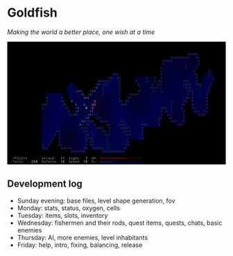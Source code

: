 Goldfish
========

*Making the world a better place, one wish at a time*

![Screenshot](screenshot.png)

Development log
---------------
  - Sunday evening: base files, level shape generation, fov
  - Monday: stats, status, oxygen, cells
  - Tuesday: items, slots, inventory
  - Wednesday: fishermen and their rods, quest items, quests, chats, basic enemies
  - Thursday: AI, more enemies, level inhabitants
  - Friday: help, intro, fixing, balancing, release
